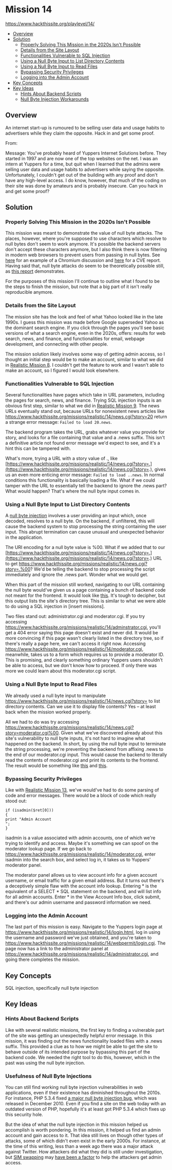 # Mission 14
https://www.hackthissite.org/playlevel/14/

- [Overview](#overview)
- [Solution](#solution)
  * [Properly Solving This Mission in the 2020s Isn't Possible](#properly-solving-this-mission-in-the-2020s-isnt-possible)
  * [Details from the Site Layout](#details-from-the-site-layout)
  * [Functionalities Vulnerable to SQL Injection](#functionalities-vulnerable-to-sql-injection)
  * [Using a Null Byte Input to List Directory Contents](#using-a-null-byte-input-to-list-directory-contents)
  * [Using a Null Byte Input to Read Files](#using-a-null-byte-input-to-read-files)
  * [Bypassing Security Privileges](#bypassing-security-privileges)
  * [Logging into the Admin Account](#logging-into-the-admin-account)
- [Key Concepts](#key-concepts)
- [Key Ideas](#key-ideas)
  * [Hints About Backend Scripts](#hints-about-backend-scripts)
  * [Null Byte Injection Workarounds](#null-byte-injection-workarounds)

## Overview
An internet start-up is rumoured to be selling user data and usage habits to
advertisers while they claim the opposite. Hack in and get some proof.

From:

Message: You've probably heard of Yuppers Internet Solutions before. They
started in 1997 and are now one of the top websites on the net. I was an intern
at Yuppers for a time, but quit when I learned that the admins were selling user
data and usage habits to advertisers while saying the opposite. Unfortunately, I
couldn't get out of the building with any proof and don't have any high-level
access. I do know, however, that much of the coding on their site was done by
amateurs and is probably insecure. Can you hack in and get some proof?

## Solution
### Properly Solving This Mission in the 2020s Isn't Possible
This mission was meant to demonstrate the value of null byte attacks. The
places, however, where you're supposed to use characters which resolve to null
bytes don't seem to work anymore. It's possible the backend servers don't accept
these characters anymore, but I also think there is now filtering in modern web
browsers to prevent users from passing in null bytes. See
[here](https://bugs.chromium.org/p/chromium/issues/detail?id=106991) for an
example of a Chromium discussion and
[here](https://cve.mitre.org/cgi-bin/cvename.cgi?name=CVE-2013-0842) for a CVE
report. Having said that, null byte attacks do seem to be theoretically possible
still, as [this
report](https://samcurry.net/filling-in-the-blanks-exploiting-null-byte-buffer-overflow-for-a-40000-bounty/)
demonstrates.

For the purposes of this mission I'll continue to outline what I found to be the
steps to finish the mission, but note that a big part of it isn't really
reproducible anymore.

### Details from the Site Layout
The mission site has the look and feel of what Yahoo looked like in the late
1990s. I guess this mission was made before Google superseded Yahoo as the
dominant search engine. If you click through the pages you'll see basic versions
of what a search engine, even in the 2020s, offers: results for web search,
news, and finance, and functionalities for email, webpage development, and
connecting with other people. 

The mission solution likely involves some way of getting admin access, so I
thought an initial step would be to make an account, similar to what we did in
[Realistic Mission
8](https://github.com/jasonally/hack_this_site_missions/blob/master/realistic/mission_08.md).
I couldn't get the feature to work and I wasn't able to make an account, so I
figured I would look elsewhere.

### Functionalities Vulnerable to SQL Injection
Several functionalities have pages which take in URL parameters, including the
pages for search, news, and finance. Trying SQL injection inputs is an obvious
first step, similar to what we did in [Realistic Mission
9](https://github.com/jasonally/hack_this_site_missions/blob/master/realistic/mission_09.md).
The news URLs eventually stand out, because URLs for nonexistent news articles
like https://www.hackthissite.org/missions/realistic/14/news.cgi?story=20 return
a strange error message: `Failed to load 20.news`.

The backend program takes the URL, grabs whatever value you provide for story,
and looks for a file containing that value and a .news suffix. This isn't a
definitive article not found error message we'd expect to see, and it's a hint
this can be tampered with.

What's more, trying a URL with a story value of ., like
[https://www.hackthissite.org/missions/realistic/14/news.cgi?story=.](https://www.hackthissite.org/missions/realistic/14/news.cgi?story=.),
gives us an even more enticing error message: `Failed to load ..news`. In normal
conditions this functionality is basically loading a file. What if we could
tamper with the URL to essentially tell the backend to ignore the .news part?
What would happen? That's where the null byte input comes in.

### Using a Null Byte Input to List Directory Contents
A [null byte
injection](http://projects.webappsec.org/w/page/13246949/Null%20Byte%20Injection)
involves a user providing an input which, once decoded, resolves to a null byte.
On the backend, if unfiltered, this will cause the backend system to stop
processing the string containing the user input. This abrupt termination can
cause unusual and unexpected behavior in the application.

The URI encoding for a null byte value is %00. What if we added that to our
[https://www.hackthissite.org/missions/realistic/14/news.cgi?story=.](https://www.hackthissite.org/missions/realistic/14/news.cgi?story=.)
URL to get
https://www.hackthissite.org/missions/realistic/14/news.cgi?story=.%00? We'd be
telling the backend to stop processing the script immediately and ignore the
.news part. Wonder what we would get.

When this part of the mission still worked, navigating to our URL containing the
null byte would've given us a page containing a bunch of backend code not meant
for the frontend. It would look like
[this](https://www.aldeid.com/w/images/5/5f/Hackthissite-14-1.png). It's tough
to decipher, but this output lists the site's directory tree. This is similar to
what we were able to do using a SQL injection in [insert missions].

Two files stand out: administrator.cgi and moderator.cgi. If you try accessing
https://www.hackthissite.org/missions/realistic/14/adminstrator.cgi, you'll get
a 404 error saying this page doesn't exist and never did. It would be more
convincing if this page wasn't clearly listed in the directory tree, so if
there's really a page here, we can't access it right now. Accessing
https://www.hackthissite.org/missions/realistic/14/moderator.cgi, meanwhile,
takes us to a form which requires us to provide a moderator ID. This is
promising, and clearly something ordinary Yuppers users shouldn't be able to
access, but we don't know how to proceed. If only there was more we could learn
about this moderator.cgi script.

### Using a Null Byte Input to Read Files
We already used a null byte input to manipulate
https://www.hackthissite.org/missions/realistic/14/news.cgi?story= to list
directory contents. Can we use it to display file contents? Yes – at least back
when the mission worked properly.

All we had to do was try accessing
https://www.hackthissite.org/missions/realistic/14/news.cgi?story=moderator.cgi%00.
Given what we've discovered already about this site's vulnerability to null byte
inputs, it's not hard to imagine what happened on the backend. In short, by
using the null byte input to terminate the string processing, we're preventing
the backend from affixing .news to the end of our moderator.cgi input. This
would cause the backend to literally read the contents of moderator.cgi and
print its contents to the frontend. The result would be something like
[this](https://www.aldeid.com/w/images/8/84/Hackthissite-14-3.png) and
[this](https://www.aldeid.com/wiki/File:Hackthissite-14-4.png).

### Bypassing Security Privileges
Like with [Realistic Mission
13](https://github.com/jasonally/hack_this_site_missions/blob/master/realistic/mission_13.md),
we've would've had to do some parsing of code and error messages. There would be
a block of code which really stood out:
```
if (isadmin($ret[0]))
{
print "Admin Account
";
}
```

isadmin is a value associated with admin accounts, one of which we're trying to
identify and access. Maybe it's something we can spoof on the moderator lookup
page. If we go back to
https://www.hackthissite.org/missions/realistic/14/moderator.cgi, enter isadmin
into the search box, and select log in, it takes us to Yuppers' moderator panel.

The moderator panel allows us to view account info for a given account username,
or email traffic for a given email address. But it turns out there's a
deceptively simple flaw with the account info lookup. Entering * is the
equivalent of a SELECT * SQL statement on the backend, and will list info for
all admin accounts. Enter * in the View Account Info box, click submit, and
there's our admin username and password information we need.

### Logging into the Admin Account
The last part of this mission is easy. Navigate to the Yuppers login page at
https://www.hackthissite.org/missions/realistic/14/login.html, log in using the
username and password we've just obtained, and you're taken to
https://www.hackthissite.org/missions/realistic/14/webpermit/login.cgi. The page
now has a link to the administrator panel at
https://www.hackthissite.org/missions/realistic/14/administrator.cgi, and going
there completes the mission.

## Key Concepts
SQL injection, specifically null byte injection

## Key Ideas
### Hints About Backend Scripts
Like with several realistic missions, the first key to finding a vulnerable part
of the site was getting an unexpectedly helpful error message. In this mission,
it was finding out the news functionality loaded files with a .news suffix. This
provided a clue as to how we might be able to get the site to behave outside of
its intended purpose by bypassing this part of the backend code. We needed the
right tool to do this, however, which in the past was using the null byte
injection.

### Usefulness of Null Byte Injections
You can still find working null byte injection vulnerabilities in web
applications, even if their existence has diminished throughout the 2010s. For
instance, PHP 5.3.4 fixed [a major null byte injection
bug](https://bugs.php.net/bug.php?id=39863), which was released in December
2010. Even if you find a site on the web today with an outdated version of PHP,
hopefully it's at least got PHP 5.3.4 which fixes up this security hole.

But the idea of what the null byte injection in this mission helped us
accomplish is worth pondering. In this mission, it helped us find an admin
account and gain access to it. That idea still lives on though other types of
attacks, some of which didn't even exist in the early 2000s. For instance, at
the time of this writing, less than a week ago there was a major attack against
Twitter. How attackers did what they did is still under investigation, but [SIM
swapping](https://en.wikipedia.org/wiki/SIM_swap_scam) may [have been a
factor](https://krebsonsecurity.com/2020/07/whos-behind-wednesdays-epic-twitter-hack/)
to help the attackers get admin access. 
